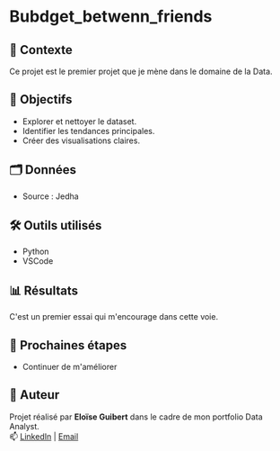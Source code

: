# Bubdget_betwenn_friends

## 📌 Contexte
Ce projet est le premier projet que je mène dans le domaine de la Data.

## 🎯 Objectifs
- Explorer et nettoyer le dataset.
- Identifier les tendances principales.
- Créer des visualisations claires.

## 🗂️ Données
- Source : Jedha

## 🛠️ Outils utilisés
- Python
- VSCode

## 📊 Résultats
C'est un premier essai qui m'encourage dans cette voie.

## 🚀 Prochaines étapes
- Continuer de m'améliorer

## 👤 Auteur
Projet réalisé par **Eloïse Guibert** dans le cadre de mon portfolio Data Analyst.  
📫 [LinkedIn](www.linkedin.com/in/eloïse-guibert-073701380) | [Email](guibert.eloise@gmail.com)
